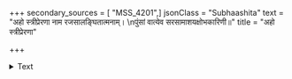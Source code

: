 +++
secondary_sources = [ "MSS_4201",]
jsonClass = "Subhaashita"
text = "अहो स्त्रीप्रेरणा नाम रजसालङ्घितात्मनाम्।  \nपुंसां वात्येव सरसामाशयक्षोभकारिणी॥"
title = "अहो स्त्रीप्रेरणा"

+++

<details><summary>Text</summary>

अहो स्त्रीप्रेरणा नाम रजसालङ्घितात्मनाम्।  
पुंसां वात्येव सरसामाशयक्षोभकारिणी॥
</details>
